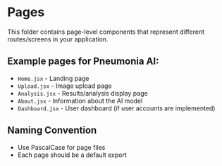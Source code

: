 # Pages

This folder contains page-level components that represent different routes/screens in your application.

## Example pages for Pneumonia AI:
- `Home.jsx` - Landing page
- `Upload.jsx` - Image upload page
- `Analysis.jsx` - Results/analysis display page
- `About.jsx` - Information about the AI model
- `Dashboard.jsx` - User dashboard (if user accounts are implemented)

## Naming Convention
- Use PascalCase for page files
- Each page should be a default export
